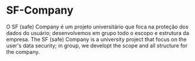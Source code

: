 # SF-Company
O SF (safe) Company é um projeto universitário que foca na proteção dos dados do usuário; desenvolvemos em grupo todo o escopo e estrutura da empresa. The SF (safe) Company is a university project that focus on the user's data security; in group, we developt the scope and all structure for the company.
